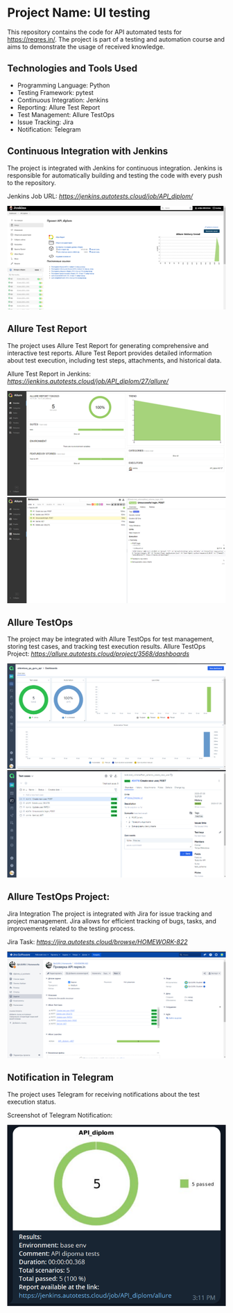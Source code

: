 # **Project Name: UI testing**
This repository contains the code for API automated tests for https://reqres.in/. The project is part of a testing and automation course and aims to demonstrate the usage of received knowledge.

## **Technologies and Tools Used** 

- Programming Language: Python
- Testing Framework: pytest
- Continuous Integration: Jenkins
- Reporting: Allure Test Report
- Test Management: Allure TestOps
- Issue Tracking: Jira
- Notification: Telegram

## **Continuous Integration with Jenkins**
The project is integrated with Jenkins for continuous integration. Jenkins is responsible for automatically building and testing the code with every push to the repository.

Jenkins Job URL:
_https://jenkins.autotests.cloud/job/API_diplom/_

![Alt текст](resource/jenkins_api.png)


## **Allure Test Report**

The project uses Allure Test Report for generating comprehensive and interactive test reports. Allure Test Report provides detailed information about test execution, including test steps, attachments, and historical data.

Allure Test Report in Jenkins: 
_https://jenkins.autotests.cloud/job/API_diplom/27/allure/_

![Alt текст](resource/allure_api_main.png)  ![Alt текст](resource/allure_api_details.png)


## **Allure TestOps**

The project may be integrated with Allure TestOps for test management, storing test cases, and tracking test execution results.
Allure TestOps Project:
_https://allure.autotests.cloud/project/3568/dashboards_

![Alt текст](resource/allure_TO_main_API.png)      ![Alt текст](resource/allure_TO_details_API.png)



## **Allure TestOps Project:**

Jira Integration
The project is integrated with Jira for issue tracking and project management. Jira allows for efficient tracking of bugs, tasks, and improvements related to the testing process.

Jira Task:
_https://jira.autotests.cloud/browse/HOMEWORK-822_

![Alt текст](resource/jira_task_api.png)

## **Notification in Telegram**

The project uses Telegram for receiving notifications about the test execution status.

Screenshot of Telegram Notification:

![Alt текст](resource/tg_api.png)
